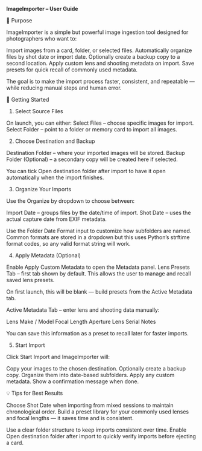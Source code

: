 **ImageImporter – User Guide**

📖 Purpose

ImageImporter is a simple but powerful image ingestion tool designed for photographers who want to:

Import images from a card, folder, or selected files.
Automatically organize files by shot date or import date.
Optionally create a backup copy to a second location.
Apply custom lens and shooting metadata on import.
Save presets for quick recall of commonly used metadata.

The goal is to make the import process faster, consistent, and repeatable — while reducing manual steps and human error.

🚀 Getting Started

1. Select Source Files

On launch, you can either:
Select Files – choose specific images for import.
Select Folder – point to a folder or memory card to import all images.

2. Choose Destination and Backup

Destination Folder – where your imported images will be stored.
Backup Folder (Optional) – a secondary copy will be created here if selected.

You can tick Open destination folder after import to have it open automatically when the import finishes.

3. Organize Your Imports

Use the Organize by dropdown to choose between:

Import Date – groups files by the date/time of import.
Shot Date – uses the actual capture date from EXIF metadata.

Use the Folder Date Format input to customize how subfolders are named.  Common formats are stored in a dropdown but this uses Python’s strftime format codes, so any valid format string will work.

4. Apply Metadata (Optional)

Enable Apply Custom Metadata to open the Metadata panel.
Lens Presets Tab – first tab shown by default.  This allows the user to manage and recall saved lens presets.

On first launch, this will be blank — build presets from the Active Metadata tab.

Active Metadata Tab – enter lens and shooting data manually:

Lens Make / Model
Focal Length
Aperture
Lens Serial
Notes

You can save this information as a preset to recall later for faster imports.

5. Start Import

Click Start Import and ImageImporter will:

Copy your images to the chosen destination.
Optionally create a backup copy.
Organize them into date-based subfolders.
Apply any custom metadata.
Show a confirmation message when done.

💡 Tips for Best Results

Choose Shot Date when importing from mixed sessions to maintain chronological order.
Build a preset library for your commonly used lenses and focal lengths — it saves time and is consistent.

Use a clear folder structure to keep imports consistent over time.
Enable Open destination folder after import to quickly verify imports before ejecting a card.
